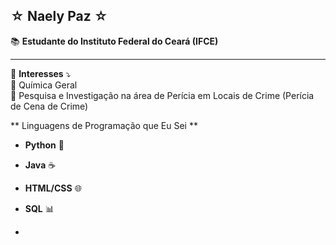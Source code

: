 ☆ Naely Paz ☆
--

📚 **Estudante do Instituto Federal do Ceará (IFCE)**

---
🔎 **Interesses** ⤵️  
📍 Química Geral  
📍 Pesquisa e Investigação na área de Perícia em Locais de Crime (Perícia de Cena de Crime)


** Linguagens de Programação que Eu Sei **

- **Python** 🐍
- **Java** ☕
- **HTML/CSS** 🌐
- **SQL** 📊

-

